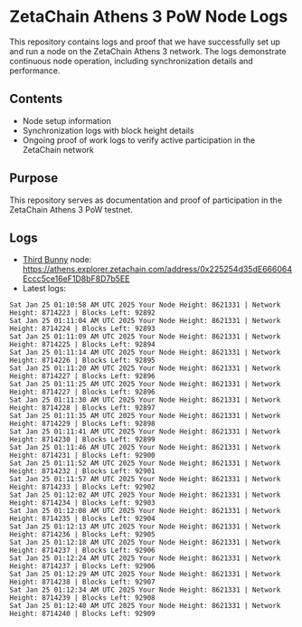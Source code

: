# ZetaChain Athens 3 PoW Node Logs
This repository contains logs and proof that we have successfully set up and run a node on the ZetaChain Athens 3 network. The logs demonstrate continuous node operation, including synchronization details and performance.

## Contents
- Node setup information
- Synchronization logs with block height details
- Ongoing proof of work logs to verify active participation in the ZetaChain network

## Purpose
This repository serves as documentation and proof of participation in the ZetaChain Athens 3 PoW testnet.

## Logs

- [Third Bunny](https://thirdbunny.xyz/) node: https://athens.explorer.zetachain.com/address/0x225254d35dE666064Eccc5ce16eF1D8bF8D7b5EE
- Latest logs:
```
Sat Jan 25 01:10:58 AM UTC 2025 Your Node Height: 8621331 | Network Height: 8714223 | Blocks Left: 92892
Sat Jan 25 01:11:04 AM UTC 2025 Your Node Height: 8621331 | Network Height: 8714224 | Blocks Left: 92893
Sat Jan 25 01:11:09 AM UTC 2025 Your Node Height: 8621331 | Network Height: 8714225 | Blocks Left: 92894
Sat Jan 25 01:11:14 AM UTC 2025 Your Node Height: 8621331 | Network Height: 8714226 | Blocks Left: 92895
Sat Jan 25 01:11:20 AM UTC 2025 Your Node Height: 8621331 | Network Height: 8714227 | Blocks Left: 92896
Sat Jan 25 01:11:25 AM UTC 2025 Your Node Height: 8621331 | Network Height: 8714227 | Blocks Left: 92896
Sat Jan 25 01:11:30 AM UTC 2025 Your Node Height: 8621331 | Network Height: 8714228 | Blocks Left: 92897
Sat Jan 25 01:11:35 AM UTC 2025 Your Node Height: 8621331 | Network Height: 8714229 | Blocks Left: 92898
Sat Jan 25 01:11:41 AM UTC 2025 Your Node Height: 8621331 | Network Height: 8714230 | Blocks Left: 92899
Sat Jan 25 01:11:46 AM UTC 2025 Your Node Height: 8621331 | Network Height: 8714231 | Blocks Left: 92900
Sat Jan 25 01:11:52 AM UTC 2025 Your Node Height: 8621331 | Network Height: 8714232 | Blocks Left: 92901
Sat Jan 25 01:11:57 AM UTC 2025 Your Node Height: 8621331 | Network Height: 8714233 | Blocks Left: 92902
Sat Jan 25 01:12:02 AM UTC 2025 Your Node Height: 8621331 | Network Height: 8714234 | Blocks Left: 92903
Sat Jan 25 01:12:08 AM UTC 2025 Your Node Height: 8621331 | Network Height: 8714235 | Blocks Left: 92904
Sat Jan 25 01:12:13 AM UTC 2025 Your Node Height: 8621331 | Network Height: 8714236 | Blocks Left: 92905
Sat Jan 25 01:12:18 AM UTC 2025 Your Node Height: 8621331 | Network Height: 8714237 | Blocks Left: 92906
Sat Jan 25 01:12:24 AM UTC 2025 Your Node Height: 8621331 | Network Height: 8714237 | Blocks Left: 92906
Sat Jan 25 01:12:29 AM UTC 2025 Your Node Height: 8621331 | Network Height: 8714238 | Blocks Left: 92907
Sat Jan 25 01:12:34 AM UTC 2025 Your Node Height: 8621331 | Network Height: 8714239 | Blocks Left: 92908
Sat Jan 25 01:12:40 AM UTC 2025 Your Node Height: 8621331 | Network Height: 8714240 | Blocks Left: 92909
```
